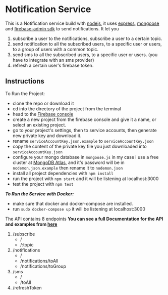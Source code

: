 # Notification Service

This is a Notification service build with [nodejs](https://nodejs.org/en/), it uses [express](https://expressjs.com/), [mongoose](https://mongoosejs.com/) and [firebase-admin sdk](https://firebase.google.com/docs/admin/setup) to send notifications. It let you 
1. subscribe a user to the notifications, subscribe a user to a certain topic. 
2. send notification to all the subscribed users, to a specific user or users, to a group of users with a common topic. 
3. send sms to all the subscribed users, to a specific user or users. (you have to integrate with an sms provider)
4. refresh a certain user's firebase token.

## Instructions

To Run the Project:
* clone the repo or download it
* cd into the directory of the project from the terminal
* head to the [Firebase console](https://console.firebase.google.com/u/0/)
* create a new project from the firebase console and give it a name, or select an existing project.
* go to your project's settings, then to service accounts, then generate new private key and download it.
* rename `serviceAccountKey.json.example` to `serviceAccountKey.json`
* copy the content of the private key file you just downloaded into `serviceAccountKey.json`
* configure your mongo database in `mongoose.js` in my case i use a free cluster at [MongoDB Atlas](https://www.mongodb.com/cloud/atlas), and it's password will be in `nodemon.json.example` then rename it to `nodemon.json`
* install all project dependencies with `npm install`
* run the project with `npm start` and it will be listening at localhost:3000
* test the project with `npm test`

***To Run the Service with Docker:***
* make sure that docker and docker-compose are installed.
* run `sudo docker-compose up` it will be listening at localhost:3000

The API contains 8 endpoints 
**You can see a full Documentation for the API and examples from [here](https://documenter.getpostman.com/view/3845720/S1Lwy7kT)**

  1. /subscribe
     * /
     * /:topic
  2. /notifications
     * /
     * /notifications/toAll
     * /notifications/toGroup
  3. /sms
     * /
     * /toAll
  4. /refreshToken
  


